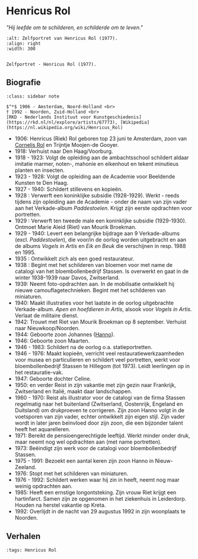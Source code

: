 # Henricus Rol

*"Hij leefde om te schilderen, en schilderde om te leven."*

```{figure}  /images/Henricus_zelfportret_1977.jpg
:alt: Zelfportret van Henricus Rol (1977).
:align: right
:width: 300


Zelfportret - Henricus Rol (1977).
```

## Biografie

```{admonition} Henricus Rol
:class: sidebar note

$^*$ 1906 - Amsterdam, Noord-Holland <br>
† 1992 - Noorden, Zuid-Holland <br>
[RKD - Nederlands Instituut voor Kunstgeschiedenis](https://rkd.nl/nl/explore/artists/67773), [Wikipedia](https://nl.wikipedia.org/wiki/Henricus_Rol)
```

- 1906: Henricus (Riek) Rol geboren top 23 juni te Amsterdam, zoon van [Cornelis Rol](/kunstenaars/cornelis) en Trijntje Moojen-de Gooyer.
- 1918: Verhuist naar Den Haag/Voorburg.
- 1918 - 1923:  Volgt de opleiding aan de ambachtsschool schildert aldaar imitatie marmer, noten-, mahonie en eikenhout en tekent minutieus planten en insecten.
- 1923 - 1928: Volgt de opleiding aan de Academie voor Beeldende Kunsten te Den Haag.
- 1927 - 1940: Schildert stillevens en kopieën.
- 1928 : Verwerft een koninklijke subsidie (1928-1929). Werkt - reeds tijdens zijn opleiding aan de Academie - onder de naam van zijn vader aan het Verkade-album *Paddestoelen*. Krijgt zijn eerste opdrachten voor portretten.
- 1929 : Verwerft ten tweede male een koninklijke subsidie (1929-1930). Ontmoet Marie Aleid (Riet) van Mourik Broekman.
- 1929 - 1940: Levert een belangrijke bijdrage aan 9 Verkade-albums (excl. *Paddestoelen*), die voor/in de oorlog worden uitgebracht en aan de albums *Vogels in Artis* en *Eik en Beuk* die verschijnen in resp. 1988 en 1995.
- 1935 : Ontwikkelt zich als een goed restaurateur.
- 1938 : Begint met het schilderen van bloemen voor met name de catalogi van het   bloembollenbedrijf Stassen. Is overwerkt en gaat in de winter 1938-1939 naar Davos, Zwitserland.
- 1939: Neemt foto-opdrachten aan. In de mobilisatie ontwikkelt hij nieuwe camouflagetechnieken. Begint met het schilderen van miniaturen.
- 1940: Maakt illustraties voor het laatste in de oorlog uitgebrachte Verkade-album. *Apen en hoefdieren in Artis*, alsook voor *Vogels in Artis*. Verlaat de militaire dienst.
- 1942:  Trouwt met Riet van Mourik Broekman op 8 september. Verhuist naar Nieuwkoop/Noorden.
- 1944: Geboorte zoon Johannes ([Hanno](/kunstenaars/hanno)).
- 1946: Geboorte zoon Maarten.
- 1946 - 1983: Schildert na de oorlog o.a. statieportretten.
- 1946 - 1976: Maakt kopieën, verricht veel restauratiewerkzaamheden voor musea en particulieren en schildert veel portretten, werkt voor bloembollenbedrijf Stassen te Hillegom (tot 1973). Leidt leerlingen op in het restauratie-vak.
- 1947: Geboorte dochter Celine.
- 1950:  en verder Reist in zijn vakantie met zijn gezin naar Frankrijk, Zwitserland en Italië, maakt daar landschappen.
- 1960 - 1970: Reist als illustrator voor de catalogi van de firma Stassen regelmatig naar het buitenland (Zwitserland, Oostenrijk, Engeland en Duitsland) om drukproeven te corrigeren. Zijn zoon Hanno volgt in de voetsporen van zijn vader, echter ontwikkelt zijn eigen stijl. Zijn vader wordt in later jaren beïnvloed door zijn zoon, die een bijzonder talent heeft het aquarelleren.
- 1971: Bereikt de pensioengerechtigde leeftijd. Werkt minder onder druk, maar neemt nog wel opdrachten aan (met name portretten).
- 1973: Beëindigt zijn werk voor de catalogi voor bloembollenbedrijf Stassen.
- 1975 - 1991: Bezoekt een aantal keren zijn zoon Hanno in Nieuw-Zeeland.
- 1976: Stopt met het schilderen van miniaturen.
- 1976 - 1992: Schildert werken waar hij zin in heeft, neemt nog maar weinig opdrachten aan.
- 1985: Heeft een ernstige longontsteking. Zijn vrouw Riet krijgt een hartinfarct. Samen zijn ze opgenomen in het ziekenhuis in Leiderdorp. Houden na herstel  vakantie op Kreta.
- 1992: Overlijdt in de nacht van 29 augustus 1992 in zijn woonplaats te Noorden.

## Verhalen

```{postlist}
:tags: Henricus Rol
```
